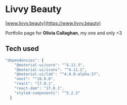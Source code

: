 # Livvy Beauty

[www.livvy.beauty](https://www.livvy.beauty)

Portfolio page for **Olivia Callaghan**, my one and only <3
## Tech used
```jsx
"dependencies": {
    "@material-ui/core": "^4.11.3",
    "@material-ui/icons": "^4.11.2",
    "@material-ui/lab": "^4.0.0-alpha.57",
    "next": "^10.0.0",
    "react": "17.0.1",
    "react-dom": "17.0.1",
    "styled-components": "^5.2.3"
  }
```
